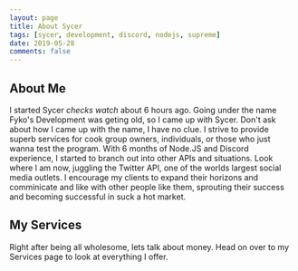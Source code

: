 ```yaml
---
layout: page
title: About Sycer
tags: [sycer, development, discord, nodejs, supreme]
date: 2019-05-28
comments: false
---
```

    
## About Me
I started Sycer *checks watch* about 6 hours ago. Going under the name Fyko's Development was geting old, so I came up with Sycer. Don't ask about how I came up with the name, I have no clue.
I strive to provide superb services for cook group owners, individuals, or those who just wanna test the program. With 6 months of Node.JS and Discord experience, I started to branch out into other APIs and situations. Look where I am now, juggling the Twitter API, one of the worlds largest social media outlets.
I encourage my clients to expand their horizons and comminicate and like with other people like them, sprouting their success and becoming successful in suck a hot market.

## My Services
Right after being all wholesome, lets talk about money. Head on over to my Services page to look at everything I offer.

